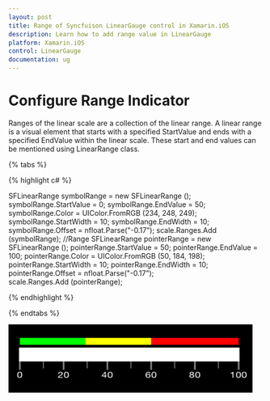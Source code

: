 ```yaml
---
layout: post
title: Range of Syncfuison LinearGauge control in Xamarin.iOS
description: Learn how to add range value in LinearGauge
platform: Xamarin.iOS
control: LinearGauge
documentation: ug
---
```

# Configure Range Indicator

Ranges of the linear scale are a collection of the linear range. A linear range is a visual element that starts with a specified StartValue and ends with a specified EndValue within the linear scale. These start and end values can be mentioned using LinearRange class.

{% tabs %}

{% highlight c# %}

SFLinearRange symbolRange = new SFLinearRange ();
symbolRange.StartValue = 0;
symbolRange.EndValue = 50;
symbolRange.Color = UIColor.FromRGB (234, 248, 249);
symbolRange.StartWidth = 10;
symbolRange.EndWidth = 10;
symbolRange.Offset =  nfloat.Parse("-0.17");
scale.Ranges.Add (symbolRange);
//Range
SFLinearRange pointerRange = new SFLinearRange ();
pointerRange.StartValue = 50;
pointerRange.EndValue = 100;
pointerRange.Color = UIColor.FromRGB (50, 184, 198);
pointerRange.StartWidth = 10;
pointerRange.EndWidth = 10; 
pointerRange.Offset =  nfloat.Parse("-0.17");                      
scale.Ranges.Add (pointerRange); 
	
{% endhighlight %}

{% endtabs %}

![](images/Ranges.png)